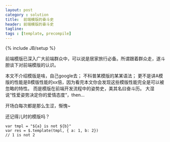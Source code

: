 ```yaml
---
layout: post
category : solution
title:  前端模版的奋斗史
header: 前端模版的奋斗史
tagline:
tags : [template, precompile]
---
```

{% include JB/setup %}

前端模版已深入广大前端群众中，可以说是居家旅行必备。所谓跟着群众走，遂斗胆谈下对前端模版的认识。

本文不介绍模版是啥，自己google去；
不科普某模版的某某语法；
更不是讲A模版的性能是B模版性能的xx倍，因为看完本文你会发现这些模版性能完全是可以被忽略的特性。
而是模版在前端开发流程中的姿势史，美其名曰奋斗历。
大湿说“性爱姿势决定你的爱情态度“，then...

开场白每次都是那么生涩，惭愧~

还记得儿时的模版吗？

    var tmpl = "${a} is not ${b}"
    var res = $.template(tmpl, { a: 1, b: 2})
    // 1 is not 2








